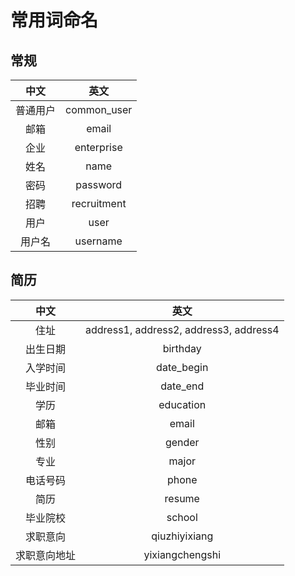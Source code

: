 # 常用词命名

## 常规

中文|英文
:--:|:--:
普通用户|common_user
邮箱|email
企业|enterprise
姓名|name
密码|password
招聘|recruitment
用户|user
用户名|username

## 简历

中文|英文
:--:|:--:
住址|address1, address2, address3, address4
出生日期|birthday
入学时间|date_begin
毕业时间|date_end
学历|education
邮箱|email
性别|gender
专业|major
电话号码|phone
简历|resume
毕业院校|school
求职意向|qiuzhiyixiang
求职意向地址|yixiangchengshi